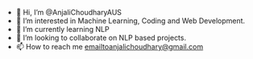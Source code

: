 - 👋 Hi, I’m @AnjaliChoudharyAUS
- 👀 I’m interested in Machine Learning, Coding and Web Development.
- 🌱 I’m currently learning NLP 
- 💞️ I’m looking to collaborate on NLP based projects.
- 📫 How to reach me emailtoanjalichoudhary@gmail.com

<!---
AnjaliChoudharyAUS/AnjaliChoudharyAUS is a ✨ special ✨ repository because its `README.md` (this file) appears on your GitHub profile.
You can click the Preview link to take a look at your changes.
--->
